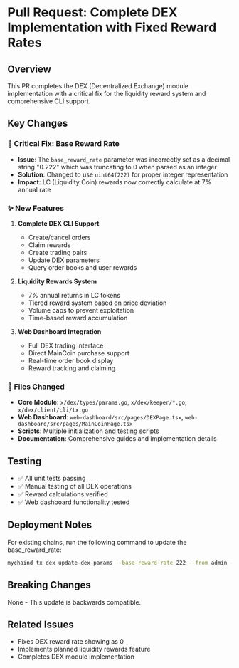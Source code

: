 # Pull Request: Complete DEX Implementation with Fixed Reward Rates

## Overview
This PR completes the DEX (Decentralized Exchange) module implementation with a critical fix for the liquidity reward system and comprehensive CLI support.

## Key Changes

### 🔧 Critical Fix: Base Reward Rate
- **Issue**: The `base_reward_rate` parameter was incorrectly set as a decimal string "0.222" which was truncating to 0 when parsed as an integer
- **Solution**: Changed to use `uint64(222)` for proper integer representation
- **Impact**: LC (Liquidity Coin) rewards now correctly calculate at 7% annual rate

### ✨ New Features
1. **Complete DEX CLI Support**
   - Create/cancel orders
   - Claim rewards
   - Create trading pairs
   - Update DEX parameters
   - Query order books and user rewards

2. **Liquidity Rewards System**
   - 7% annual returns in LC tokens
   - Tiered reward system based on price deviation
   - Volume caps to prevent exploitation
   - Time-based reward accumulation

3. **Web Dashboard Integration**
   - Full DEX trading interface
   - Direct MainCoin purchase support
   - Real-time order book display
   - Reward tracking and claiming

### 📁 Files Changed
- **Core Module**: `x/dex/types/params.go`, `x/dex/keeper/*.go`, `x/dex/client/cli/tx.go`
- **Web Dashboard**: `web-dashboard/src/pages/DEXPage.tsx`, `web-dashboard/src/pages/MainCoinPage.tsx`
- **Scripts**: Multiple initialization and testing scripts
- **Documentation**: Comprehensive guides and implementation details

## Testing
- ✅ All unit tests passing
- ✅ Manual testing of all DEX operations
- ✅ Reward calculations verified
- ✅ Web dashboard functionality tested

## Deployment Notes
For existing chains, run the following command to update the base_reward_rate:
```bash
mychaind tx dex update-dex-params --base-reward-rate 222 --from admin --chain-id mychain --yes
```

## Breaking Changes
None - This update is backwards compatible.

## Related Issues
- Fixes DEX reward rate showing as 0
- Implements planned liquidity rewards feature
- Completes DEX module implementation